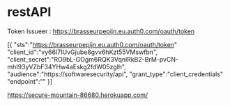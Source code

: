 ﻿# restAPI


Token Issueer : 
https://brasseurpepijn.eu.auth0.com/oauth/token

[{
"sts":"https://brasseurpepijn.eu.auth0.com/oauth/token"
"client_id":"vy66I7IUvGjube8gvv6hKzt55VMswfbn",
"client_secret":"RO9bL-GOgm6RQK3VqnlRkB2-BrM-pvCN-mhI93yVZbF34YHw4aEskg2fdW05zglh",
"audience":"https://softwaresecurity/api",
"grant_type":"client_credentials"
"endpoint":""
}]

https://secure-mountain-86680.herokuapp.com/


